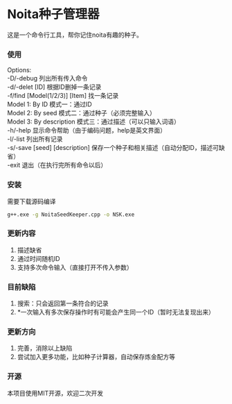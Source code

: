 # Noita种子管理器
这是一个命令行工具，帮你记住noita有趣的种子。
### 使用
Options:   
    -D/-debug                       列出所有传入命令  
    -d/-delet [ID]                  根据ID删掉一条记录  
    -f/find [Model(1/2/3)] [Item]   找一条记录  
        Model 1: By ID              模式一：通过ID   
        Model 2: By seed            模式二：通过种子（必须完整输入）   
        Model 3: By description     模式三：通过描述（可以只输入词语）   
    -h/-help                        显示命令帮助（由于编码问题，help是英文界面）   
    -l/-list                        列出所有记录   
    -s/-save [seed] [description]   保存一个种子和相关描述（自动分配ID，描述可缺省）   
    -exit                           退出（在执行完所有命令以后）
### 安装
需要下载源码编译
```cmd
g++.exe -g NoitaSeedKeeper.cpp -o NSK.exe
```
### 更新内容
1. 描述缺省
2. 通过时间随机ID
3. 支持多次命令输入（直接打开不传入参数）
### 目前缺陷
1. 搜索：只会返回第一条符合的记录
2. *一次输入有多次保存操作时有可能会产生同一个ID（暂时无法复现出来）
### 更新方向
1. 完善，消除以上缺陷
2. 尝试加入更多功能，比如种子计算器，自动保存炼金配方等
### 开源
本项目使用MIT开源，欢迎二次开发

